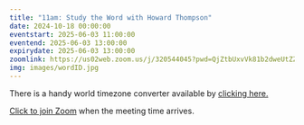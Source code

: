 ```yaml
---
title: "11am: Study the Word with Howard Thompson"
date: 2024-10-18 00:00:00
eventstart: 2025-06-03 11:00:00
eventend: 2025-06-03 13:00:00
expirydate: 2025-06-03 13:00:00
zoomlink: https://us02web.zoom.us/j/320544045?pwd=QjZtbUxvVk81b2dweUtZZTE3ZE9IZz09
img: images/wordID.jpg
---
```


There is a handy world timezone converter available by [clicking here.](https://www.timeanddate.com/worldclock/converter.html)

[Click to join Zoom](https://us02web.zoom.us/j/320544045?pwd=QjZtbUxvVk81b2dweUtZZTE3ZE9IZz09) when the meeting time arrives.